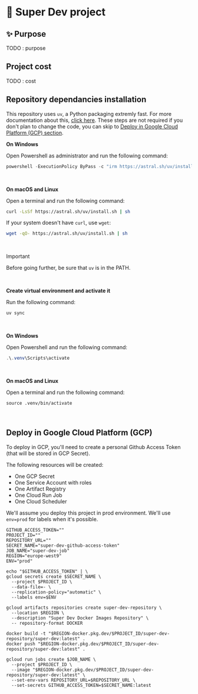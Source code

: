 # :rocket: Super Dev project 

## :sparkles: Purpose

TODO : purpose

## Project cost

TODO : cost

## Repository dependancies installation

This repository uses `uv`, a Python packaging extremly fast. For more documentation about this, [click here](https://docs.astral.sh/uv/). These steps are not required if you don't plan to change the code, you can skip to [Deploy in Google Cloud Platform (GCP) section](#deploy-in-google-cloud-platform-gcp).
<br/>

**On Windows**

Open Powershell as administrator and run the following command: 

```powershell
powershell -ExecutionPolicy ByPass -c "irm https://astral.sh/uv/install.ps1 | iex"
```
<br/>

**On macOS and Linux**

Open a terminal and run the following command: 

```bash
curl -LsSf https://astral.sh/uv/install.sh | sh
```

If your system doesn't have `curl`, use `wget`:

```bash
wget -qO- https://astral.sh/uv/install.sh | sh
```
<br/>

> [!IMPORTANT]
> Before going further, be sure that `uv` is in the PATH.  
<br/>

**Create virtual environment and activate it**

 Run the following command: 

```bash
uv sync
```
<br/>

**On Windows**

Open Powershell and run the following command: 

```powershell
.\.venv\Scripts\activate
```
<br>

**On macOS and Linux**

Open a terminal and run the following command:

```
source .venv/bin/activate
```
<br>

## Deploy in Google Cloud Platform (GCP)
<a name="gcp-deployment"></a>

To deploy in GCP, you'll need to create a personal Github Access Token (that will be stored in GCP Secret). 

The following resources will be created:
- One GCP Secret
- One Service Account with roles
- One Artifact Registry
- One Cloud Run Job
- One Cloud Scheduler

We'll assume you deploy this project in prod environment. We'll use `env=prod` for labels when it's possible. 

```shell
GITHUB_ACCESS_TOKEN=""
PROJECT_ID=""
REPOSITORY_URL=""
SECRET_NAME="super-dev-github-access-token"
JOB_NAME="super-dev-job"
REGION="europe-west9"
ENV="prod"

echo "$GITHUB_ACCESS_TOKEN" | \
gcloud secrets create $SECRET_NAME \
  --project $PROJECT_ID \
  --data-file=- \
  --replication-policy="automatic" \
  --labels env=$ENV

gcloud artifacts repositories create super-dev-repository \
  --location $REGION \
  --description "Super Dev Docker Images Repository" \
  -- repository-format DOCKER

docker build -t "$REGION-docker.pkg.dev/$PROJECT_ID/super-dev-repository/super-dev:latest" .
docker push "$REGION-docker.pkg.dev/$PROJECT_ID/super-dev-repository/super-dev:latest" .

gcloud run jobs create $JOB_NAME \
  --project $PROJECT_ID \
  --image "$REGION-docker.pkg.dev/$PROJECT_ID/super-dev-repository/super-dev:latest" \
  --set-env-vars REPOSITORY_URL=$REPOSITORY_URL \
  --set-secrets GITHUB_ACCESS_TOKEN=$SECRET_NAME:latest
```